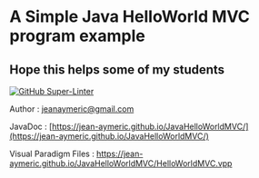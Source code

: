 # A Simple Java HelloWorld MVC program example
## Hope this helps some of my students
[![GitHub Super-Linter](https://github.com/Jean-Aymeric/JavaHelloWorldMVC/workflows/Lint%20Code%20Base/badge.svg)](https://github.com/marketplace/actions/super-linter)

Author : [jeanaymeric@gmail.com](mailto:jeanaymeric@gmail.com")

JavaDoc : [https://jean-aymeric.github.io/JavaHelloWorldMVC/](https://jean-aymeric.github.io/JavaHelloWorldMVC/)

Visual Paradigm Files : https://jean-aymeric.github.io/JavaHelloWorldMVC/HelloWorldMVC.vpp
